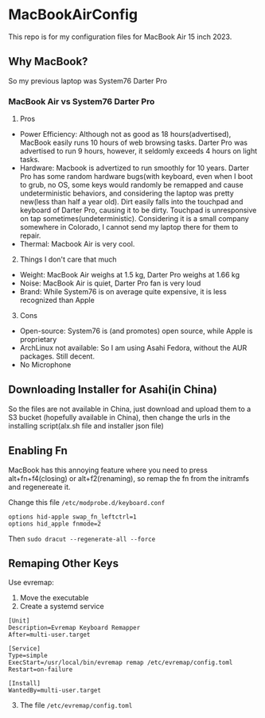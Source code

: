 # MacBookAirConfig

This repo is for my configuration files for MacBook Air 15 inch 2023. 

## Why MacBook?

So my previous laptop was System76 Darter Pro

### MacBook Air vs System76 Darter Pro

1. Pros
- Power Efficiency: Although not as good as 18 hours(advertised), MacBook easily runs 10 hours of web browsing tasks. Darter Pro was advertised to run 9 hours, however, it seldomly exceeds 4 hours on light tasks.
- Hardware: Macbook is advertized to run smoothly for 10 years. Darter Pro has some random hardware bugs(with keyboard, even when I boot to grub, no OS, some keys would randomly be remapped and cause undeterministic behaviors, and considering the laptop was pretty new(less than half a year old). Dirt easily falls into the touchpad and keyboard of Darter Pro, causing it to be dirty. Touchpad is unresponsive on tap sometimes(undeterministic). Considering it is a small company somewhere in Colorado, I cannot send my laptop there for them to repair.
- Thermal: Macbook Air is very cool. 
 
2. Things I don't care that much
- Weight: MacBook Air weighs at 1.5 kg, Darter Pro weighs at 1.66 kg
- Noise: MacBook Air is quiet, Darter Pro fan is very loud
- Brand: While System76 is on average quite expensive, it is less recognized than Apple

3. Cons
- Open-source: System76 is (and promotes) open source, while Apple is proprietary
- ArchLinux not available: So I am using Asahi Fedora, without the AUR packages. Still decent.
- No Microphone

## Downloading Installer for Asahi(in China)

So the files are not available in China, just download and upload them to a S3 bucket (hopefully available in China), then change the urls in the installing script(alx.sh file and installer json file)

## Enabling Fn

MacBook has this annoying feature where you need to press alt+fn+f4(closing) or alt+f2(renaming), so remap the fn from the initramfs and regenereate it.

Change this file `/etc/modprobe.d/keyboard.conf`
```
options hid-apple swap_fn_leftctrl=1
options hid_apple fnmode=2
```
Then `sudo dracut --regenerate-all --force`

## Remaping Other Keys

Use evremap:
 
1. Move the executable
2. Create a systemd service
```
[Unit]
Description=Evremap Keyboard Remapper
After=multi-user.target

[Service]
Type=simple
ExecStart=/usr/local/bin/evremap remap /etc/evremap/config.toml
Restart=on-failure

[Install]
WantedBy=multi-user.target
```
3. The file `/etc/evremap/config.toml`


